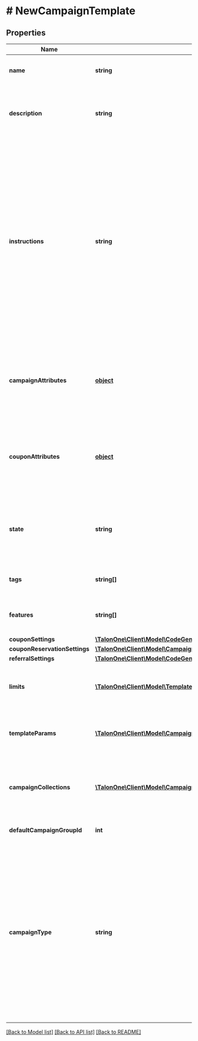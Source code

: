# # NewCampaignTemplate

## Properties

Name | Type | Description | Notes
------------ | ------------- | ------------- | -------------
**name** | **string** | The campaign template name. | 
**description** | **string** | Customer-facing text that explains the objective of the template. | 
**instructions** | **string** | Customer-facing text that explains how to use the template. For example, you can use this property to explain the available attributes of this template, and how they can be modified when a user uses this template to create a new campaign. | 
**campaignAttributes** | [**object**](.md) | The campaign attributes that campaigns created from this template will have by default. | [optional] 
**couponAttributes** | [**object**](.md) | The campaign attributes that coupons created from this template will have by default. | [optional] 
**state** | **string** | Only Campaign Templates in &#39;available&#39; state may be used to create Campaigns. | 
**tags** | **string[]** | A list of tags for the campaign template. | [optional] 
**features** | **string[]** | A list of features for the campaign template. | [optional] 
**couponSettings** | [**\TalonOne\Client\Model\CodeGeneratorSettings**](CodeGeneratorSettings.md) |  | [optional] 
**couponReservationSettings** | [**\TalonOne\Client\Model\CampaignTemplateCouponReservationSettings**](CampaignTemplateCouponReservationSettings.md) |  | [optional] 
**referralSettings** | [**\TalonOne\Client\Model\CodeGeneratorSettings**](CodeGeneratorSettings.md) |  | [optional] 
**limits** | [**\TalonOne\Client\Model\TemplateLimitConfig[]**](TemplateLimitConfig.md) | The set of limits that will operate for this campaign template. | [optional] 
**templateParams** | [**\TalonOne\Client\Model\CampaignTemplateParams[]**](CampaignTemplateParams.md) | Fields which can be used to replace values in a rule. | [optional] 
**campaignCollections** | [**\TalonOne\Client\Model\CampaignTemplateCollection[]**](CampaignTemplateCollection.md) | The campaign collections from the blueprint campaign for the template. | [optional] 
**defaultCampaignGroupId** | **int** | The default campaign group ID. | [optional] 
**campaignType** | **string** | The campaign type. Possible type values:   - &#x60;cartItem&#x60;: Type of campaign that can apply effects only to cart items.   - &#x60;advanced&#x60;: Type of campaign that can apply effects to customer sessions and cart items. | [default to 'advanced']

[[Back to Model list]](../../README.md#documentation-for-models) [[Back to API list]](../../README.md#documentation-for-api-endpoints) [[Back to README]](../../README.md)


